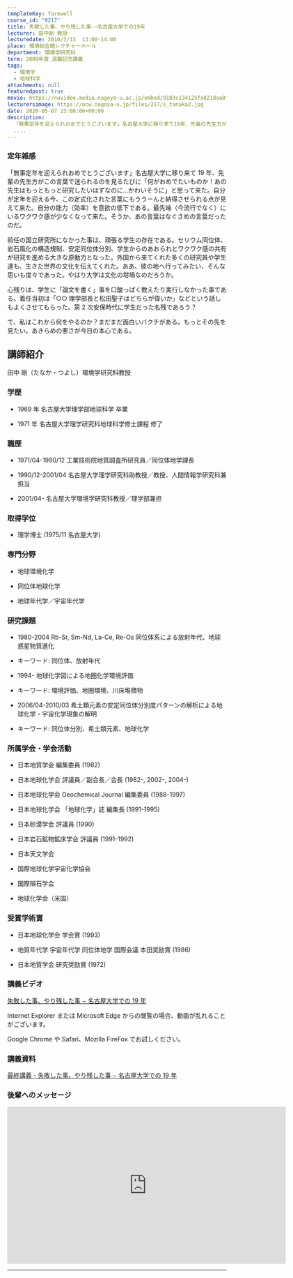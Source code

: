 ```yaml
---
templateKey: farewell
course_id: "0217"
title: 失敗した事、やり残した事-−名古屋大学での19年
lecturer: 田中剛 教授
lecturedate: 2010/3/13  13:00-14:00
place: 環境総合館レクチャーホール
department: 環境学研究科
term: 2009年度 退職記念講義
tags:
  - 環境学
  - 地球科学
attachments: null
featuredpost: true
movie: https://nuvideo.media.nagoya-u.ac.jp/embed/9183c134125fa821daa8f061e1a85cde31c0122c
lecturersimage: https://ocw.nagoya-u.jp/files/217/s_tanaka2.jpg
date: 2020-05-07 23:08:06+00:00
description:
  「無事定年を迎えられおめでとうございます」名古屋大学に移り来て19年、先輩の先生方がこの言葉で送られるのを見るたびに「何がおめでたいものか！あの先生はもっともっと研究したいはずなのに…かわいそうに」と思って来た。自分が定年を迎える今、この定式化された言葉にもううーんと納得させられる点が見えて来た。自分の能力（効率）を意欲の低下である。最先端（今流行でなく）にいるワクワク感が少なくなって来た。そ
  ....
---
```


### 定年雑感

「無事定年を迎えられおめでとうございます」名古屋大学に移り来て 19 年、先輩の先生方がこの言葉で送られるのを見るたびに「何がおめでたいものか！あの先生はもっともっと研究したいはずなのに…かわいそうに」と思って来た。自分が定年を迎える今、この定式化された言葉にもううーんと納得させられる点が見えて来た。自分の能力（効率）を意欲の低下である。最先端（今流行でなく）にいるワクワク感が少なくなって来た。そうか、あの言葉はなぐさめの言葉だったのだ。

前任の国立研究所になかった事は、頑張る学生の存在である。セリウム同位体、岩石風化の構造規制、安定同位体分別、学生からのあおられとワクワク感の共有が研究を進める大きな原動力となった。外国から来てくれた多くの研究員や学生達も、生きた世界の文化を伝えてくれた。ああ、彼の地へ行ってみたい、そんな思いも度々であった。やはり大学は文化の坩堝なのだろうか。

心残りは、学生に「論文を書く」事を口酸っぱく教えたり実行しなかった事である。着任当初は「○○ 理学部長と松田聖子はどちらが偉いか」などという話しもよくさせてもらった。第 2 次安保時代に学生だった名残であろう？

で、私はこれから何をやるのか？まだまだ面白いバクチがある。もっとその先を見たい。あきらめの悪さが今日の本心である。

## 講師紹介

田中 剛（たなか・つよし）環境学研究科教授

### 学歴

- 1969 年 名古屋大学理学部地球科学 卒業

- 1971 年 名古屋大学理学研究科地球科学修士課程 修了

### 職歴

- 1971/04-1990/12 工業技術院地質調査所研究員／同位体地学課長

- 1990/12-2001/04 名古屋大学理学研究科助教授／教授、人間情報学研究科兼担当

- 2001/04- 名古屋大学環境学研究科教授／理学部兼担

### 取得学位

- 理学博士 (1975/11 名古屋大学)

### 専門分野

- 地球環境化学

- 同位体地球化学

- 地球年代学／宇宙年代学

### 研究課題

- 1980-2004 Rb-Sr, Sm-Nd, La-Ce, Re-Os 同位体系による放射年代、地球惑星物質進化

* キーワード: 同位体、放射年代

- 1994- 地球化学図による地圏化学環境評価

* キーワード: 環境評価、地圏環境、川床堆積物

- 2006/04-2010/03 希土類元素の安定同位体分別度パターンの解析による地球化学・宇宙化学現象の解明

* キーワード: 同位体分別、希土類元素、地球化学

### 所属学会・学会活動

- 日本地質学会 編集委員 (1982)

- 日本地球化学会 評議員／副会長／会長 (1982-, 2002-, 2004-)

- 日本地球化学会 Geochemical Journal 編集委員 (1988-1997)

- 日本地球化学会 「地球化学」誌 編集長 (1991-1995)

- 日本砂漠学会 評議員 (1990)

- 日本岩石鉱物鉱床学会 評議員 (1991-1992)

- 日本天文学会

- 国際地球化学宇宙化学協会

- 国際隕石学会

- 地球化学会（米国）

### 受賞学術賞

- 日本地球化学会 学会賞 (1993)

- 地質年代学 宇宙年代学 同位体地学 国際会議 本田奨励賞 (1986)

- 日本地質学会 研究奨励賞 (1972)

### 講義ビデオ

[失敗した事、やり残した事 − 名古屋大学での 19 年](https://nuvideo.media.nagoya-u.ac.jp/embed/9183c134125fa821daa8f061e1a85cde31c0122c)

Internet Explorer または Microsoft Edge からの閲覧の場合、動画が乱れることがございます。

Google Chrome や Safari、Mozilla FireFox でお試しください。

### 講義資料

[最終講義 - 失敗した事、やり残した事 − 名古屋大学での 19 年](https://ocw.nagoya-u.jp/files/217/H22.3_Tanaka_Go.pdf)

### 後輩へのメッセージ

<iframe src="https://nuvideo.media.nagoya-u.ac.jp/embed/60ff4f624e5107b752cef8f09c831b78a90f4272" width="640" height="360" frameborder="0" allowfullscreen></iframe>

---
